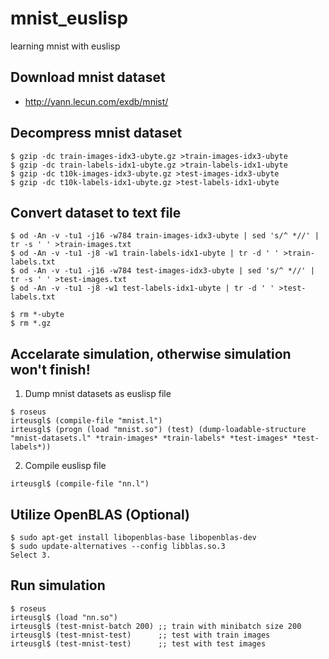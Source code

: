 # mnist_euslisp
learning mnist with euslisp

## Download mnist dataset
- http://yann.lecun.com/exdb/mnist/

## Decompress mnist dataset
```
$ gzip -dc train-images-idx3-ubyte.gz >train-images-idx3-ubyte
$ gzip -dc train-labels-idx1-ubyte.gz >train-labels-idx1-ubyte
$ gzip -dc t10k-images-idx3-ubyte.gz >test-images-idx3-ubyte
$ gzip -dc t10k-labels-idx1-ubyte.gz >test-labels-idx1-ubyte
```

## Convert dataset to text file
```
$ od -An -v -tu1 -j16 -w784 train-images-idx3-ubyte | sed 's/^ *//' | tr -s ' ' >train-images.txt
$ od -An -v -tu1 -j8 -w1 train-labels-idx1-ubyte | tr -d ' ' >train-labels.txt
$ od -An -v -tu1 -j16 -w784 test-images-idx3-ubyte | sed 's/^ *//' | tr -s ' ' >test-images.txt
$ od -An -v -tu1 -j8 -w1 test-labels-idx1-ubyte | tr -d ' ' >test-labels.txt

$ rm *-ubyte
$ rm *.gz
```

## Accelarate simulation, otherwise simulation won't finish!
1. Dump mnist datasets as euslisp file
```
$ roseus
irteusgl$ (compile-file "mnist.l")
irteusgl$ (progn (load "mnist.so") (test) (dump-loadable-structure "mnist-datasets.l" *train-images* *train-labels* *test-images* *test-labels*))
```

2. Compile euslisp file
```
irteusgl$ (compile-file "nn.l")
```

## Utilize OpenBLAS (Optional)
```
$ sudo apt-get install libopenblas-base libopenblas-dev
$ sudo update-alternatives --config libblas.so.3
Select 3.
```

## Run simulation
```
$ roseus
irteusgl$ (load "nn.so")
irteusgl$ (test-mnist-batch 200) ;; train with minibatch size 200
irteusgl$ (test-mnist-test)      ;; test with train images
irteusgl$ (test-mnist-test)      ;; test with test images
```
